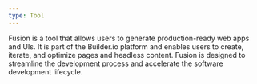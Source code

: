 ```yaml
---
type: Tool
---
```


Fusion is a tool that allows users to generate production-ready web apps and UIs. It is part of the Builder.io platform and enables users to create, iterate, and optimize pages and headless content. Fusion is designed to streamline the development process and accelerate the software development lifecycle.